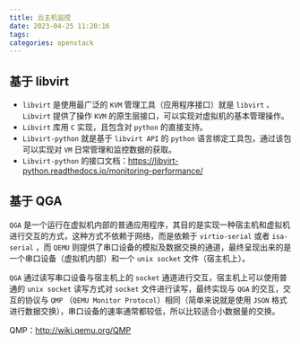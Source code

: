 ```yaml
---
title: 云主机监控
date: 2023-04-25 11:20:16
tags:
categories: openstack
---
```

## 基于 libvirt
- `libvirt` 是使用最广泛的 `KVM` 管理工具（应用程序接口）就是 `libvirt` `。Libvirt` 提供了操作 `KVM` 的原生层接口，可以实现对虚拟机的基本管理操作。
- `Libvirt` 库用 `C` 实现，且包含对 `python` 的直接支持。
- `Libvirt-python` 就是基于 `libvirt API` 的 `python` 语言绑定工具包，通过该包可以实现对 `VM` 日常管理和监控数据的获取。
- `Libvirt-python` 的接口文档：https://libvirt-python.readthedocs.io/monitoring-performance/


## 基于 QGA
`QGA` 是一个运行在虚拟机内部的普通应用程序，其目的是实现一种宿主机和虚拟机进行交互的方式，这种方式不依赖于网络，而是依赖于 `virtio-serial` 或者 `isa-serial` ，而 `QEMU` 则提供了串口设备的模拟及数据交换的通道，最终呈现出来的是一个串口设备（虚拟机内部）和一个 `unix socket` 文件（宿主机上）。

 

`QGA` 通过读写串口设备与宿主机上的 `socket` 通道进行交互，宿主机上可以使用普通的 `unix socket` 读写方式对 `socket` 文件进行读写，最终实现与 `QGA` 的交互，交互的协议与 `QMP` （`QEMU Monitor Protocol`）相同（简单来说就是使用 `JSON` 格式进行数据交换），串口设备的速率通常都较低，所以比较适合小数据量的交换。

QMP：http://wiki.qemu.org/QMP